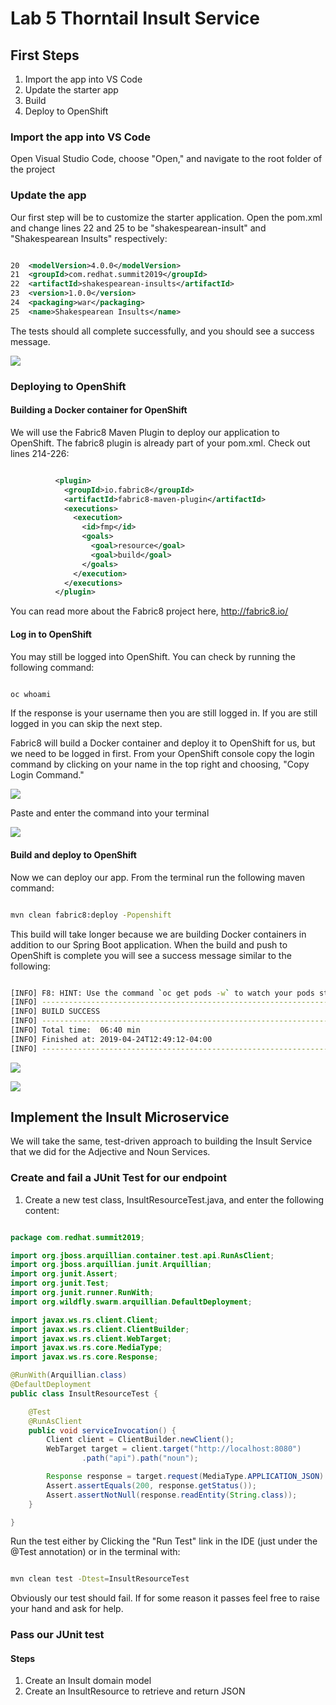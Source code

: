 # Lab 5 Thorntail Insult Service

## First Steps

1. Import the app into VS Code
2. Update the starter app
3. Build
4. Deploy to OpenShift

### Import the app into VS Code

Open Visual Studio Code, choose "Open," and navigate to the root folder of the project

### Update the app

Our first step will be to customize the starter application.  Open the pom.xml and change lines 22 and 25 to be "shakespearean-insult" and "Shakespearean Insults" respectively:

```xml

20  <modelVersion>4.0.0</modelVersion>
21  <groupId>com.redhat.summit2019</groupId>
22  <artifactId>shakespearean-insults</artifactId>
23  <version>1.0.0</version>
24  <packaging>war</packaging>
25  <name>Shakespearean Insults</name>

``` 

The tests should all complete successfully, and you should see a success message.

![](./images/lab5/lab-05-thorntail-02-vscode_build_success.png)  

### Deploying to OpenShift  

#### Building a Docker container for OpenShift

We will use the Fabric8 Maven Plugin to deploy our application to OpenShift.  The fabric8 plugin is already part of your pom.xml.  Check out lines 214-226:

```xml

          <plugin>
            <groupId>io.fabric8</groupId>
            <artifactId>fabric8-maven-plugin</artifactId>
            <executions>
              <execution>
                <id>fmp</id>
                <goals>
                  <goal>resource</goal>
                  <goal>build</goal>
                </goals>
              </execution>
            </executions>
          </plugin>

```

You can read more about the Fabric8 project here, http://fabric8.io/


#### Log in to OpenShift

You may still be logged into OpenShift.  You can check by running the following command:

```bash

oc whoami

```

If the response is your username then you are still logged in.  If you are still logged in you can skip the next step.

Fabric8 will build a Docker container and deploy it to OpenShift for us, but we need to be logged in first.  From your OpenShift console copy the login command by clicking on your name in the top right and choosing, "Copy Login Command."

![](./images/4-1/04-copy_login_command.png)  

Paste and enter the command into your terminal

![](./images/4-1/vscode-03-login.png)  


#### Build and deploy to OpenShift

Now we can deploy our app.  From the terminal run the following maven command:

```bash

mvn clean fabric8:deploy -Popenshift  

```

This build will take longer because we are building Docker containers in addition to our Spring Boot application.  When the build and push to OpenShift is complete you will see a success message similar to the following:

```bash

[INFO] F8: HINT: Use the command `oc get pods -w` to watch your pods start up
[INFO] ------------------------------------------------------------------------
[INFO] BUILD SUCCESS
[INFO] ------------------------------------------------------------------------
[INFO] Total time:  06:40 min
[INFO] Finished at: 2019-04-24T12:49:12-04:00
[INFO] ------------------------------------------------------------------------

```

![](./images/lab5/lab-05-thorntail-03-ocp_deploy_success.png)  

![](./images/lab5/lab-05-thorntail-04-ocp_greeting.png)  

## Implement the Insult Microservice

We will take the same, test-driven approach to building the Insult Service that we did for the Adjective and Noun Services.

### Create and fail a JUnit Test for our endpoint

1. Create a new test class, InsultResourceTest.java, and enter the following content:

```java

package com.redhat.summit2019;

import org.jboss.arquillian.container.test.api.RunAsClient;
import org.jboss.arquillian.junit.Arquillian;
import org.junit.Assert;
import org.junit.Test;
import org.junit.runner.RunWith;
import org.wildfly.swarm.arquillian.DefaultDeployment;

import javax.ws.rs.client.Client;
import javax.ws.rs.client.ClientBuilder;
import javax.ws.rs.client.WebTarget;
import javax.ws.rs.core.MediaType;
import javax.ws.rs.core.Response;

@RunWith(Arquillian.class)
@DefaultDeployment
public class InsultResourceTest {

    @Test
    @RunAsClient
    public void serviceInvocation() {
        Client client = ClientBuilder.newClient();
        WebTarget target = client.target("http://localhost:8080")
                .path("api").path("noun");

        Response response = target.request(MediaType.APPLICATION_JSON).get();
        Assert.assertEquals(200, response.getStatus());
        Assert.assertNotNull(response.readEntity(String.class));
    }

}

```

Run the test either by Clicking the "Run Test" link in the IDE (just under the @Test annotation) or in the terminal with:

```bash

mvn clean test -Dtest=InsultResourceTest

```

Obviously our test should fail.  If for some reason it passes feel free to raise your hand and ask for help.

### Pass our JUnit test

#### Steps

1. Create an Insult domain model
2. Create an InsultResource to retrieve and return JSON




